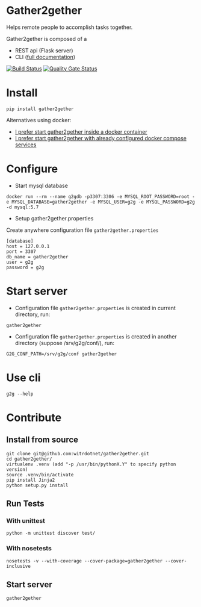 # Gather2gether

Helps remote people to accomplish tasks together.

Gather2gether is composed of a 
* REST api (Flask server)
* CLI ([full documentation](./doc/g2g_cli_doc.md)) 

[![Build Status](https://travis-ci.org/witrdotnet/gather2gether.svg?branch=master)](https://travis-ci.org/witrdotnet/gather2gether)
[![Quality Gate Status](https://sonarcloud.io/api/project_badges/measure?project=witrdotnet_gather2gether&metric=alert_status)](https://sonarcloud.io/dashboard?id=witrdotnet_gather2gether)

# Install

```
pip install gather2gether
```

Alternatives using docker:

* [I prefer start gather2gether inside a docker container](./virt/docker)
* [I prefer start gather2gether with already configured docker compose services](./virt/docker-compose)

# Configure

* Start mysql database

```
docker run --rm --name g2gdb -p3307:3306 -e MYSQL_ROOT_PASSWORD=root -e MYSQL_DATABASE=gather2gether -e MYSQL_USER=g2g -e MYSQL_PASSWORD=g2g -d mysql:5.7
```

* Setup gather2gether.properties

Create anywhere configuration file `gather2gether.properties`

```
[database]
host = 127.0.0.1
port = 3307
db_name = gather2gether
user = g2g
password = g2g
```

# Start server

* Configuration file `gather2gether.properties` is created in current directory, run:

```
gather2gether
```

* Configuration file `gather2gether.properties` is created in another directory (suppose /srv/g2g/conf/), run:

```
G2G_CONF_PATH=/srv/g2g/conf gather2gether
```

# Use cli

```
g2g --help
```

# Contribute

## Install from source

```
git clone git@github.com:witrdotnet/gather2gether.git
cd gather2gether/
virtualenv .venv (add "-p /usr/bin/pythonX.Y" to specify python version)
source .venv/bin/activate
pip install Jinja2
python setup.py install
```

## Run Tests

### With unittest

```
python -m unittest discover test/
```

### With nosetests

```
nosetests -v --with-coverage --cover-package=gather2gether --cover-inclusive
```

## Start server

```
gather2gether
```
